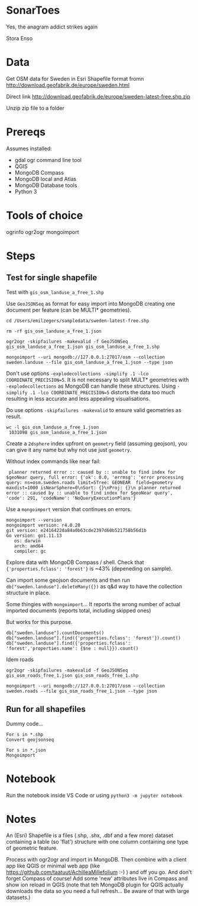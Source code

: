 # SonarToes
Yes, the anagram addict strikes again

Stora Enso

# Data
Get OSM data for Sweden in Esri Shapefile format fromn http://download.geofabrik.de/europe/sweden.html

Direct link http://download.geofabrik.de/europe/sweden-latest-free.shp.zip

Unzip zip file to a folder

# Prereqs
Assumes installed:

* gdal ogr command line tool
* QGIS
* MongoDB Compass
* MongoDB local and Atlas
* MongoDB Database tools
* Python 3

# Tools of choice
ogrinfo
ogr2ogr
mongoimport

# Steps

## Test for single shapefile
Test with `gis_osm_landuse_a_free_1.shp`

Use `GeoJSONSeq` as format for easy import into MongoDB creating one document per feature (can be MULTI* geometries).

```
cd /Users/emilzegers/sampledata/sweden-latest-free.shp

rm -rf gis_osm_landuse_a_free_1.json

ogr2ogr -skipfailures -makevalid -f GeoJSONSeq gis_osm_landuse_a_free_1.json gis_osm_landuse_a_free_1.shp

mongoimport --uri mongodb://127.0.0.1:27017/osm --collection sweden.landuse --file gis_osm_landuse_a_free_1.json --type json
```

Don't use options `-explodecollections -simplify .1 -lco COORDINATE_PRECISION=5`. It is not necessary to split MULT* geometries with `-explodecollections` as MongoDB can handle these structures. Using `-simplify .1 -lco COORDINATE_PRECISION=5` distorts the data too much resulting in less accurate and less appealing visualisations.

Do use options `-skipfailures -makevalid` to ensure valid geometries as result.

```
wc -l gis_osm_landuse_a_free_1.json
 1031098 gis_osm_landuse_a_free_1.json
```

Create a `2dsphere` index upfront on `geometry` field (assuming geojson), you can give it any name but why not use just `geometry`.

Without index commands like near fail:

` planner returned error :: caused by :: unable to find index for $geoNear query, full error: {'ok': 0.0, 'errmsg': 'error processing query: ns=osm.sweden.roads limit=5Tree: GEONEAR  field=geometry maxdist=1000 isNearSphere=0\nSort: {}\nProj: {}\n planner returned error :: caused by :: unable to find index for $geoNear query', 'code': 291, 'codeName': 'NoQueryExecutionPlans'}`

Use a `mongoimport` version that continues on errors.

```
mongoimport --version
mongoimport version: r4.0.20
git version: e2416422da84a0b63cde2397d60b521758b56d1b
Go version: go1.11.13
   os: darwin
   arch: amd64
   compiler: gc
```

Explore data with MongoDB Compass / shell. Check that `{'properties.fclass': 'forest'}` is ~43% (depeneding on sample).

Can import some geojson documents and then run `db["sweden.landuse"].deleteMany({})` as q&d way to have the collection structure in place.

Some thingies with `mongoimport`... It reports the wrong number of actual imported documents (reports total, including skipped ones)

But works for this purpose.

```
db["sweden.landuse"].countDocuments()
db["sweden.landuse"].find({'properties.fclass': 'forest'}).count()
db["sweden.landuse"].find({'properties.fclass': 'forest','properties.name': {$ne : null}}).count()
```

Idem roads

```
ogr2ogr -skipfailures -makevalid -f GeoJSONSeq gis_osm_roads_free_1.json gis_osm_roads_free_1.shp

mongoimport --uri mongodb://127.0.0.1:27017/osm --collection sweden.roads --file gis_osm_roads_free_1.json --type json
```

## Run for all shapefiles
Dummy code...

```
For s in *.shp
Convert geojsonseq

For s in *.json
Mongoimport
```

# Notebook
Run the notebook inside VS Code or using `python3 -m jupyter notebook`

# Notes
An (Esri) Shapefile is a files (.shp, .shx, .dbf and a few more) dataset containing a table (so 'flat') structure with one column containing one type of geometric feature.

Process with ogr2ogr and import in MongoDB. Then combine with a client app like QGIS or minimal web app (like https://github.com/taatuut/AchilleaMillefolium :-) ) and off you go. And don't forget Compass of course! Add some 'new' attributes live in Compass and show ion reload in QGIS (note that teh MongoDB plugin for QGIS actually downloads the data so you need a full refresh... Be aware of that with large datasets.)